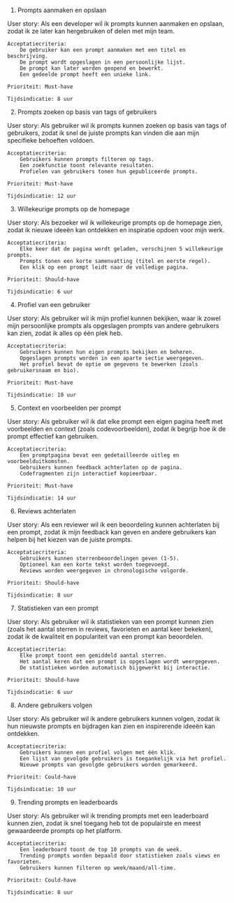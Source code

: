 1. Prompts aanmaken en opslaan

User story:
Als een developer wil ik prompts kunnen aanmaken en opslaan, zodat ik ze later kan hergebruiken of delen met mijn team.

    Acceptatiecriteria:
        De gebruiker kan een prompt aanmaken met een titel en beschrijving.
        De prompt wordt opgeslagen in een persoonlijke lijst.
        De prompt kan later worden geopend en bewerkt.
        Een gedeelde prompt heeft een unieke link.
    
    Prioriteit: Must-have
    
    Tijdsindicatie: 8 uur

2. Prompts zoeken op basis van tags of gebruikers

User story:
Als gebruiker wil ik prompts kunnen zoeken op basis van tags of gebruikers, zodat ik snel de juiste prompts kan vinden die aan mijn specifieke behoeften voldoen.

    Acceptatiecriteria:
        Gebruikers kunnen prompts filteren op tags.
        Een zoekfunctie toont relevante resultaten.
        Profielen van gebruikers tonen hun gepubliceerde prompts.
    
    Prioriteit: Must-have
    
    Tijdsindicatie: 12 uur

3. Willekeurige prompts op de homepage

User story:
Als bezoeker wil ik willekeurige prompts op de homepage zien, zodat ik nieuwe ideeën kan ontdekken en inspiratie opdoen voor mijn werk.

    Acceptatiecriteria:
        Elke keer dat de pagina wordt geladen, verschijnen 5 willekeurige prompts.
        Prompts tonen een korte samenvatting (titel en eerste regel).
        Een klik op een prompt leidt naar de volledige pagina.
    
    Prioriteit: Should-have
    
    Tijdsindicatie: 6 uur

4. Profiel van een gebruiker

User story:
Als gebruiker wil ik mijn profiel kunnen bekijken, waar ik zowel mijn persoonlijke prompts als opgeslagen prompts van andere gebruikers kan zien, zodat ik alles op één plek heb.

    Acceptatiecriteria:
        Gebruikers kunnen hun eigen prompts bekijken en beheren.
        Opgeslagen prompts worden in een aparte sectie weergegeven.
        Het profiel bevat de optie om gegevens te bewerken (zoals gebruikersnaam en bio).
    
    Prioriteit: Must-have
    
    Tijdsindicatie: 10 uur

5. Context en voorbeelden per prompt

User story:
Als gebruiker wil ik dat elke prompt een eigen pagina heeft met voorbeelden en context (zoals codevoorbeelden), zodat ik begrijp hoe ik de prompt effectief kan gebruiken.

    Acceptatiecriteria:
        Een promptpagina bevat een gedetailleerde uitleg en voorbeelduitkomsten.
        Gebruikers kunnen feedback achterlaten op de pagina.
        Codefragmenten zijn interactief kopieerbaar.
    
    Prioriteit: Must-have
    
    Tijdsindicatie: 14 uur

6. Reviews achterlaten

User story:
Als een reviewer wil ik een beoordeling kunnen achterlaten bij een prompt, zodat ik mijn feedback kan geven en andere gebruikers kan helpen bij het kiezen van de juiste prompts.

    Acceptatiecriteria:
        Gebruikers kunnen sterrenbeoordelingen geven (1-5).
        Optioneel kan een korte tekst worden toegevoegd.
        Reviews worden weergegeven in chronologische volgorde.
    
    Prioriteit: Should-have
    
    Tijdsindicatie: 8 uur

7. Statistieken van een prompt

User story:
Als gebruiker wil ik statistieken van een prompt kunnen zien (zoals het aantal sterren in reviews, favorieten en aantal keer bekeken), zodat ik de kwaliteit en populariteit van een prompt kan beoordelen.

    Acceptatiecriteria:
        Elke prompt toont een gemiddeld aantal sterren.
        Het aantal keren dat een prompt is opgeslagen wordt weergegeven.
        De statistieken worden automatisch bijgewerkt bij interactie.
    
    Prioriteit: Should-have
    
    Tijdsindicatie: 6 uur

8. Andere gebruikers volgen

User story:
Als gebruiker wil ik andere gebruikers kunnen volgen, zodat ik hun nieuwste prompts en bijdragen kan zien en inspirerende ideeën kan ontdekken.

    Acceptatiecriteria:
        Gebruikers kunnen een profiel volgen met één klik.
        Een lijst van gevolgde gebruikers is toegankelijk via het profiel.
        Nieuwe prompts van gevolgde gebruikers worden gemarkeerd.
    
    Prioriteit: Could-have
    
    Tijdsindicatie: 10 uur

9. Trending prompts en leaderboards

User story:
Als gebruiker wil ik trending prompts met een leaderboard kunnen zien, zodat ik snel toegang heb tot de populairste en meest gewaardeerde prompts op het platform.

    Acceptatiecriteria:
        Een leaderboard toont de top 10 prompts van de week.
        Trending prompts worden bepaald door statistieken zoals views en favorieten.
        Gebruikers kunnen filteren op week/maand/all-time.
    
    Prioriteit: Could-have
    
    Tijdsindicatie: 8 uur